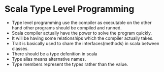 # Scala Type Level Programming 
* Type level programming use the compiler as executable on the other hand other programs should be compiled and runned.
* Scala compiler actually have the power to solve the program quickly.
* It will be having some relationships which the compiler actually takes.
* Trait is basically used to share the interfaces(methods) in scala between classes.
* There should be a type defenition in scala
* Type alias means alternative names.
* Type members represent the types rather than the value.
